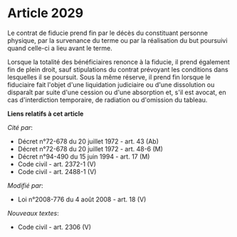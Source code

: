 # Article 2029

Le contrat de fiducie prend fin par le décès du constituant personne physique, par la survenance du terme ou par la
réalisation du but poursuivi quand celle-ci a lieu avant le terme.

Lorsque la totalité des bénéficiaires renonce à la fiducie, il prend également fin de plein droit, sauf stipulations du
contrat prévoyant les conditions dans lesquelles il se poursuit. Sous la même réserve, il prend fin lorsque le fiduciaire
fait l'objet d'une liquidation judiciaire ou d'une dissolution ou disparaît par suite d'une cession ou d'une absorption et,
s'il est avocat, en cas d'interdiction temporaire, de radiation ou d'omission du tableau.

**Liens relatifs à cet article**

_Cité par_:

  - Décret n°72-678 du 20 juillet 1972 - art. 43 (Ab)
  - Décret n°72-678 du 20 juillet 1972 - art. 48-6 (M)
  - Décret n°94-490 du 15 juin 1994 - art. 17 (M)
  - Code civil - art. 2372-1 (V)
  - Code civil - art. 2488-1 (V)

_Modifié par_:

  - Loi n°2008-776 du 4 août 2008 - art. 18 (V)

_Nouveaux textes_:

  - Code civil - art. 2306 (V)
